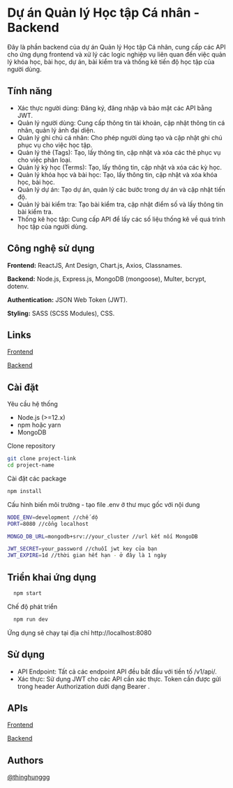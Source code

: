 
# Dự án Quản lý Học tập Cá nhân - Backend

Đây là phần backend của dự án Quản lý Học tập Cá nhân, cung cấp các API cho ứng dụng frontend và xử lý các logic nghiệp vụ liên quan đến việc quản lý khóa học, bài học, dự án, bài kiểm tra và thống kê tiến độ học tập của người dùng.

## Tính năng

- Xác thực người dùng: Đăng ký, đăng nhập và bảo mật các API bằng JWT.
- Quản lý người dùng: Cung cấp thông tin tài khoản, cập nhật thông tin cá nhân, quản lý ảnh đại diện.
- Quản lý ghi chú cá nhân: Cho phép người dùng tạo và cập nhật ghi chú phục vụ cho việc học tập.
- Quản lý thẻ (Tags): Tạo, lấy thông tin, cập nhật và xóa các thẻ phục vụ cho việc phân loại.
- Quản lý kỳ học (Terms): Tạo, lấy thông tin, cập nhật và xóa các kỳ học.
- Quản lý khóa học và bài học: Tạo, lấy thông tin, cập nhật và xóa khóa học, bài học.
- Quản lý dự án: Tạo dự án, quản lý các bước trong dự án và cập nhật tiến độ.
- Quản lý bài kiểm tra: Tạo bài kiểm tra, cập nhật điểm số và lấy thông tin bài kiểm tra.
- Thống kê học tập: Cung cấp API để lấy các số liệu thống kê về quá trình học tập của người dùng.
## Công nghệ sử dụng

**Frontend:** ReactJS, Ant Design, Chart.js, Axios, Classnames.

**Backend:** Node.js, Express.js, MongoDB (mongoose), Multer, bcrypt, dotenv.

**Authentication:** JSON Web Token (JWT).

**Styling:** SASS (SCSS Modules), CSS.

## Links


[Frontend](https://github.com/lethinhhung/NienLuanCoSo-FrontEnd)

[Backend](https://github.com/lethinhhung/NienLuanCoSo-BackEnd)


## Cài đặt

Yêu cầu hệ thống

- Node.js (>=12.x)
- npm hoặc yarn
- MongoDB

Clone repository

```bash
git clone project-link
cd project-name
```

Cài đặt các package

```bash
npm install
```

Cấu hình biến môi trường - tạo file .env ở thư mục gốc với nội dung

```bash
NODE_ENV=development //chế dộ
PORT=8080 //cổng localhost

MONGO_DB_URL=mongodb+srv://your_cluster //url kết nối MongoDB

JWT_SECRET=your_password //chuỗi jwt key của bạn
JWT_EXPIRE=1d //thời gian hết hạn - ở đây là 1 ngày
```


## Triển khai ứng dụng

```bash
  npm start
```

Chế độ phát triển

```bash
  npm run dev
```

Ứng dụng sẽ chạy tại địa chỉ http://localhost:8080


## Sử dụng

- API Endpoint: Tất cả các endpoint API đều bắt đầu với tiền tố /v1/api/.
- Xác thực: Sử dụng JWT cho các API cần xác thực. Token cần được gửi trong header Authorization dưới dạng Bearer <token>.
## APIs

[Frontend](https://github.com/lethinhhung/NienLuanCoSo-FrontEnd)

[Backend](https://github.com/lethinhhung/NienLuanCoSo-BackEnd)
## Authors

[@thinghunggg](https://github.com/lethinhhung)

